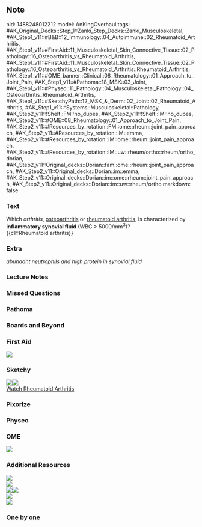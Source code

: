 ## Note
nid: 1488248012212
model: AnKingOverhaul
tags: #AK_Original_Decks::Step_1::Zanki_Step_Decks::Zanki_Musculoskeletal, #AK_Step1_v11::#B&B::12_Immunology::04_Autoimmune::02_Rheumatoid_Arthritis, #AK_Step1_v11::#FirstAid::11_Musculoskeletal_Skin_Connective_Tissue::02_Pathology::16_Osteoarthritis_vs_Rheumatoid_Arthritis, #AK_Step1_v11::#FirstAid::11_Musculoskeletal_Skin_Connective_Tissue::02_Pathology::16_Osteoarthritis_vs_Rheumatoid_Arthritis::Rheumatoid_Arthritis, #AK_Step1_v11::#OME_banner::Clinical::08_Rheumatology::01_Approach_to_Joint_Pain, #AK_Step1_v11::#Pathoma::18_MSK::03_Joint, #AK_Step1_v11::#Physeo::11_Pathology::04_Musculoskeletal_Pathology::04_Osteoarthritis_Rheumatoid_Arthritis, #AK_Step1_v11::#SketchyPath::12_MSK_&_Derm::02_Joint::02_Rheumatoid_Arthritis, #AK_Step1_v11::^Systems::Musculoskeletal::Pathology, #AK_Step2_v11::!Shelf::FM::no_dupes, #AK_Step2_v11::!Shelf::IM::no_dupes, #AK_Step2_v11::#OME::08_Rheumatology::01_Approach_to_Joint_Pain, #AK_Step2_v11::#Resources_by_rotation::FM::ome::rheum::joint_pain_approach, #AK_Step2_v11::#Resources_by_rotation::IM::emma, #AK_Step2_v11::#Resources_by_rotation::IM::ome::rheum::joint_pain_approach, #AK_Step2_v11::#Resources_by_rotation::IM::uw::rheum/ortho::rheum/ortho_dorian, #AK_Step2_v11::Original_decks::Dorian::fam::ome::rheum::joint_pain_approach, #AK_Step2_v11::Original_decks::Dorian::im::emma, #AK_Step2_v11::Original_decks::Dorian::im::ome::rheum::joint_pain_approach, #AK_Step2_v11::Original_decks::Dorian::im::uw::rheum/ortho
markdown: false

### Text
<div>
  <div>
    Which <i>arthritis</i>, <u>osteoarthritis</u> or <u>rheumatoid
    arthritis</u>, is characterized by <b>inflammatory synovial
    fluid</b> (WBC > 5000/mm<sup>3</sup>)?
  </div>
  <div>
    {{c1::Rheumatoid arthritis}}
  </div>
</div>

### Extra
<i>abundant neutrophils and high protein in synovial fluid</i>

### Lecture Notes


### Missed Questions


### Pathoma


### Boards and Beyond


### First Aid
<img src="tmpQzdDu_.png">

### Sketchy
<div><img src=
"RA%20neutrophils%202000%20in%20joint%20fluid_1566160514431.jpg"><img src="paste-83107617178680_1566160514431.jpg"></div><a href="https://dashboard.sketchy.com/study/medical/courses/medical-pathophysiology/units/medical-pathophysiology-musculoskeletal-derm/videos/medical-pathophysiology-musculoskeletal-and-derm-joint-rheumatoid-arthritis?utm_source=anki&utm_medium=partnership&utm_campaign=february_update&utm_content=medical">Watch
Rheumatoid Arthritis</a>

### Pixorize


### Physeo


### OME
<div class="ome-widget">
  <a href=
  "https://onlinemeded.org/spa/rheumatology/approach-to-joint-pain/acquire?ref=anki">
  <img src="_OME_AnkiFlashcards_Lesson_1.png"></a>
</div>

### Additional Resources
<div>
  <i><img src="paste-3440049760763905.jpg" class="resizer"></i>
</div><i><img src="paste-3862090427138049.jpg" class="resizer"></i>
<div>
  <i><img src="paste-3862197801320449.jpg" class=
  "resizer"><img src="paste-3862210686222337.jpg" class=
  "resizer"></i>
</div>
<div>
  <i><img src="paste-3888298317578241.jpg" class="resizer"></i>
</div>
<div>
  <i><img src="paste-3888311202480129.jpg" class="resizer"></i>
</div>

### One by one

